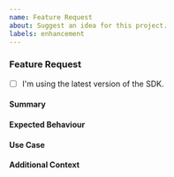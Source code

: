 ```yaml
---
name: Feature Request
about: Suggest an idea for this project.
labels: enhancement
---
```


<!-- 
This template will help you write a detailed feature request that includes the information we would ask you for anyway. 
Please, use it to fill out the issue, if you don't, the issue will be closed immediately.
-->

### Feature Request

- [ ] I'm using the latest version of the SDK. <!-- If not, consider updating and checking if the SDK still lacks the feature. Just in case :) -->

#### Summary

<!-- Write a short description of the new feature. -->

#### Expected Behaviour

<!-- Explain in a clear and concise way how you expect this feature to behave. -->

#### Use Case

<!-- Explain in a clear and concise way what is the use case of the feature. -->

#### Additional Context

<!-- You can put here any additional data that you think may be helpful to explain the feature you request for. -->